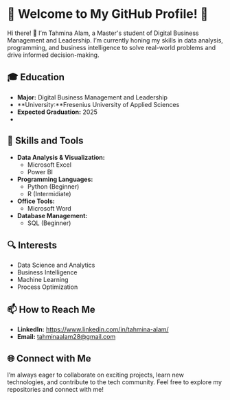 
# 🌟 Welcome to My GitHub Profile! 🌟

Hi there! 👋 I’m Tahmina Alam, a Master's student of Digital Business Management and Leadership. I’m currently honing my skills in data analysis, programming, and business intelligence to solve real-world problems and drive informed decision-making.

## 🎓 Education
- **Major:** Digital Business Management and Leadership
- **University:**Fresenius University of Applied Sciences
- **Expected Graduation:** 2025
- 

## 💼 Skills and Tools
- **Data Analysis & Visualization:**
  - Microsoft Excel
  - Power BI
- **Programming Languages:**
  - Python (Beginner)
  - R (Intermidiate)
- **Office Tools:**
  - Microsoft Word
- **Database Management:**
  - SQL (Beginner)

## 🔍 Interests
- Data Science and Analytics
- Business Intelligence
- Machine Learning
- Process Optimization

## 📫 How to Reach Me
- **LinkedIn:** https://www.linkedin.com/in/tahmina-alam/
- **Email:** tahminaalam28@gmail.com

## 🌐 Connect with Me
I’m always eager to collaborate on exciting projects, learn new technologies, and contribute to the tech community. Feel free to explore my repositories and connect with me!
